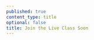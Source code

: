 ```yaml
---
published: true
content_type: title
optional: false
title: Join the Live Class Soon
---
```


